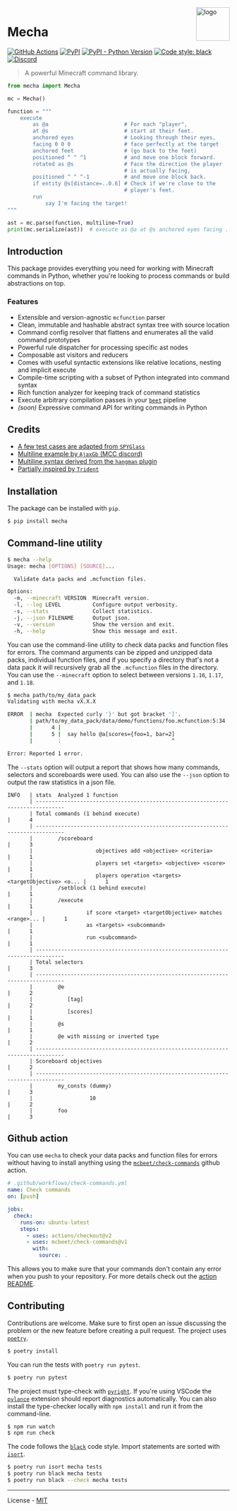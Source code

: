 <img align="right" src="https://raw.githubusercontent.com/mcbeet/mecha/main/logo.png" alt="logo" width="76">

# Mecha

[![GitHub Actions](https://github.com/mcbeet/mecha/workflows/CI/badge.svg)](https://github.com/mcbeet/mecha/actions)
[![PyPI](https://img.shields.io/pypi/v/mecha.svg)](https://pypi.org/project/mecha/)
[![PyPI - Python Version](https://img.shields.io/pypi/pyversions/mecha.svg)](https://pypi.org/project/mecha/)
[![Code style: black](https://img.shields.io/badge/code%20style-black-000000.svg)](https://github.com/ambv/black)
[![Discord](https://img.shields.io/discord/900530660677156924?color=7289DA&label=discord&logo=discord&logoColor=fff)](https://discord.gg/98MdSGMm8j)

> A powerful Minecraft command library.

```python
from mecha import Mecha

mc = Mecha()

function = """
    execute
        as @a                        # For each "player",
        at @s                        # start at their feet.
        anchored eyes                # Looking through their eyes,
        facing 0 0 0                 # face perfectly at the target
        anchored feet                # (go back to the feet)
        positioned ^ ^ ^1            # and move one block forward.
        rotated as @s                # Face the direction the player
                                     # is actually facing,
        positioned ^ ^ ^-1           # and move one block back.
        if entity @s[distance=..0.6] # Check if we're close to the
                                     # player's feet.
        run
            say I'm facing the target!
"""

ast = mc.parse(function, multiline=True)
print(mc.serialize(ast))  # execute as @a at @s anchored eyes facing ...
```

## Introduction

This package provides everything you need for working with Minecraft commands in Python, whether you're looking to process commands or build abstractions on top.

### Features

- Extensible and version-agnostic `mcfunction` parser
- Clean, immutable and hashable abstract syntax tree with source location
- Command config resolver that flattens and enumerates all the valid command prototypes
- Powerful rule dispatcher for processing specific ast nodes
- Composable ast visitors and reducers
- Comes with useful syntactic extensions like relative locations, nesting and implicit execute
- Compile-time scripting with a subset of Python integrated into command syntax
- Rich function analyzer for keeping track of command statistics
- Execute arbitrary compilation passes in your [`beet`](https://github.com/mcbeet/beet) pipeline
- _(soon)_ Expressive command API for writing commands in Python

## Credits

- [A few test cases are adapted from `SPYGlass`](https://github.com/SPYGlassMC/SPYGlass)
- [Multiline example by `AjaxGb` (MCC discord)](https://discord.com/channels/154777837382008833/157097006500806656/539318174466703361)
- [Multiline syntax derived from the `hangman` plugin](https://github.com/mcbeet/beet/blob/main/beet/contrib/hangman.py)
- [Partially inspired by `Trident`](https://energyxxer.com/trident/)

## Installation

The package can be installed with `pip`.

```bash
$ pip install mecha
```

## Command-line utility

```bash
$ mecha --help
Usage: mecha [OPTIONS] [SOURCE]...

  Validate data packs and .mcfunction files.

Options:
  -m, --minecraft VERSION  Minecraft version.
  -l, --log LEVEL          Configure output verbosity.
  -s, --stats              Collect statistics.
  -j, --json FILENAME      Output json.
  -v, --version            Show the version and exit.
  -h, --help               Show this message and exit.
```

You can use the command-line utility to check data packs and function files for errors. The command arguments can be zipped and unzipped data packs, individual function files, and if you specify a directory that's not a data pack it will recursively grab all the `.mcfunction` files in the directory. You can use the `--minecraft` option to select between versions `1.16`, `1.17`, and `1.18`.

```bash
$ mecha path/to/my_data_pack
Validating with mecha vX.X.X

ERROR  | mecha  Expected curly '}' but got bracket ']'.
       | path/to/my_data_pack/data/demo/functions/foo.mcfunction:5:34
       |      4 |
       |      5 |  say hello @a[scores={foo=1, bar=2]
       |        :                                   ^

Error: Reported 1 error.
```

The `--stats` option will output a report that shows how many commands, selectors and scoreboards were used. You can also use the `--json` option to output the raw statistics in a json file.

```
INFO   | stats  Analyzed 1 function
       | -------------------------------------------------------------------------------
       | Total commands (1 behind execute)                                      |      4
       | -------------------------------------------------------------------------------
       |        /scoreboard                                                     |      3
       |                    objectives add <objective> <criteria>               |      1
       |                    players set <targets> <objective> <score>           |      1
       |                    players operation <targets> <targetObjective> <o... |      1
       |        /setblock (1 behind execute)                                    |      1
       |        /execute                                                        |      1
       |                 if score <target> <targetObjective> matches <range>... |      1
       |                 as <targets> <subcommand>                              |      1
       |                 run <subcommand>                                       |      1
       | -------------------------------------------------------------------------------
       | Total selectors                                                        |      3
       | -------------------------------------------------------------------------------
       |        @e                                                              |      2
       |           [tag]                                                        |      2
       |           [scores]                                                     |      1
       |        @s                                                              |      1
       |        @e with missing or inverted type                                |      2
       | -------------------------------------------------------------------------------
       | Scoreboard objectives                                                  |      2
       | -------------------------------------------------------------------------------
       |        my_consts (dummy)                                               |      3
       |                  10                                                    |      2
       |        foo                                                             |      3
```

## Github action

You can use `mecha` to check your data packs and function files for errors without having to install anything using the [`mcbeet/check-commands`](https://github.com/mcbeet/check-commands) github action.

```yml
# .github/workflows/check-commands.yml
name: Check commands
on: [push]

jobs:
  check:
    runs-on: ubuntu-latest
    steps:
      - uses: actions/checkout@v2
      - uses: mcbeet/check-commands@v1
        with:
          source: .
```

This allows you to make sure that your commands don't contain any error when you push to your repository. For more details check out the [action README](https://github.com/mcbeet/check-commands#usage).

## Contributing

Contributions are welcome. Make sure to first open an issue discussing the problem or the new feature before creating a pull request. The project uses [`poetry`](https://python-poetry.org/).

```bash
$ poetry install
```

You can run the tests with `poetry run pytest`.

```bash
$ poetry run pytest
```

The project must type-check with [`pyright`](https://github.com/microsoft/pyright). If you're using VSCode the [`pylance`](https://marketplace.visualstudio.com/items?itemName=ms-python.vscode-pylance) extension should report diagnostics automatically. You can also install the type-checker locally with `npm install` and run it from the command-line.

```bash
$ npm run watch
$ npm run check
```

The code follows the [`black`](https://github.com/psf/black) code style. Import statements are sorted with [`isort`](https://pycqa.github.io/isort/).

```bash
$ poetry run isort mecha tests
$ poetry run black mecha tests
$ poetry run black --check mecha tests
```

---

License - [MIT](https://github.com/mcbeet/mecha/blob/main/LICENSE)
